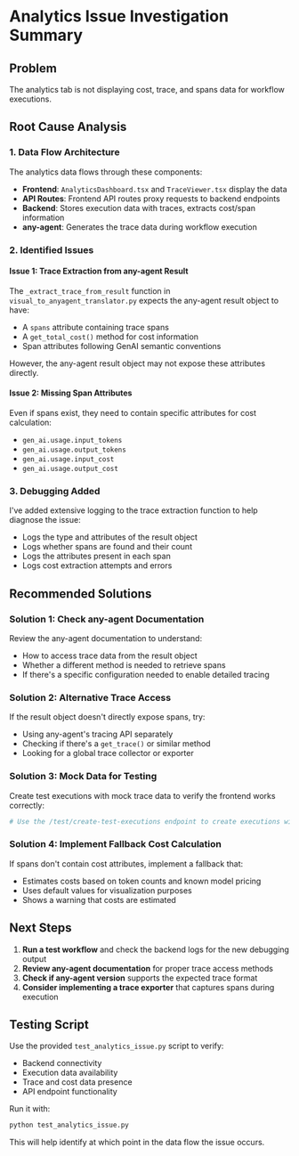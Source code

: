 # Analytics Issue Investigation Summary

## Problem
The analytics tab is not displaying cost, trace, and spans data for workflow executions.

## Root Cause Analysis

### 1. **Data Flow Architecture**
The analytics data flows through these components:
- **Frontend**: `AnalyticsDashboard.tsx` and `TraceViewer.tsx` display the data
- **API Routes**: Frontend API routes proxy requests to backend endpoints
- **Backend**: Stores execution data with traces, extracts cost/span information
- **any-agent**: Generates the trace data during workflow execution

### 2. **Identified Issues**

#### Issue 1: Trace Extraction from any-agent Result
The `_extract_trace_from_result` function in `visual_to_anyagent_translator.py` expects the any-agent result object to have:
- A `spans` attribute containing trace spans
- A `get_total_cost()` method for cost information
- Span attributes following GenAI semantic conventions

However, the any-agent result object may not expose these attributes directly.

#### Issue 2: Missing Span Attributes
Even if spans exist, they need to contain specific attributes for cost calculation:
- `gen_ai.usage.input_tokens`
- `gen_ai.usage.output_tokens`
- `gen_ai.usage.input_cost`
- `gen_ai.usage.output_cost`

### 3. **Debugging Added**
I've added extensive logging to the trace extraction function to help diagnose the issue:
- Logs the type and attributes of the result object
- Logs whether spans are found and their count
- Logs the attributes present in each span
- Logs cost extraction attempts and errors

## Recommended Solutions

### Solution 1: Check any-agent Documentation
Review the any-agent documentation to understand:
- How to access trace data from the result object
- Whether a different method is needed to retrieve spans
- If there's a specific configuration needed to enable detailed tracing

### Solution 2: Alternative Trace Access
If the result object doesn't directly expose spans, try:
- Using any-agent's tracing API separately
- Checking if there's a `get_trace()` or similar method
- Looking for a global trace collector or exporter

### Solution 3: Mock Data for Testing
Create test executions with mock trace data to verify the frontend works correctly:
```python
# Use the /test/create-test-executions endpoint to create executions with full trace data
```

### Solution 4: Implement Fallback Cost Calculation
If spans don't contain cost attributes, implement a fallback that:
- Estimates costs based on token counts and known model pricing
- Uses default values for visualization purposes
- Shows a warning that costs are estimated

## Next Steps

1. **Run a test workflow** and check the backend logs for the new debugging output
2. **Review any-agent documentation** for proper trace access methods
3. **Check if any-agent version** supports the expected trace format
4. **Consider implementing a trace exporter** that captures spans during execution

## Testing Script
Use the provided `test_analytics_issue.py` script to verify:
- Backend connectivity
- Execution data availability
- Trace and cost data presence
- API endpoint functionality

Run it with:
```bash
python test_analytics_issue.py
```

This will help identify at which point in the data flow the issue occurs.